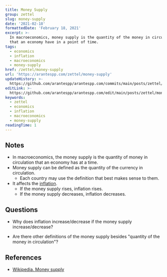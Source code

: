 ```yaml
---
title: Money Supply
group: zettel
slug: money-supply
date: '2021-02-18'
formattedDate: 'February 18, 2021'
excerpt: >-
  In macroeconomics, money supply is the quantity of the money in circulation
  that an economy have in a point of time.
tags:
  - economics
  - inflation
  - macroeconomics
  - money-supply
href: /zettel/money-supply
url: 'https://arantespp.com/zettel/money-supply'
updateHistory: >-
  https://github.com/arantespp/arantespp.com/commits/main/posts/zettel/money-supply.md
editLink: >-
  https://github.com/arantespp/arantespp.com/edit/main/posts/zettel/money-supply.md
keywords:
  - zettel
  - economics
  - inflation
  - macroeconomics
  - money-supply
readingTime: 1
---
```


## Notes

- In macroeconomics, the money supply is the quantity of money in circulation that an economy has at a time.
- Money supply can be defined as the quantity of the currency in circulation.
  - Each country may use the definition that best makes sense to them.
- It affects the [inflation](/zettel/inflation).
  - If the money supply rises, inflation rises.
  - If the money supply decreases, inflation decreases.

## Questions

- Why does inflation increase/decrease if the money supply increase/decrease?

- Are there other definitions of the money supply besides "quantity of the money in circulation"?

## References

- [Wikipedia. Money supply](https://en.wikipedia.org/wiki/Money_supply)
